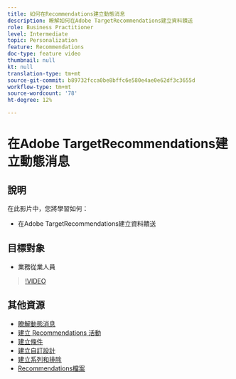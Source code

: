 ```yaml
---
title: 如何在Recommendations建立動態消息
description: 瞭解如何在Adobe TargetRecommendations建立資料饋送
role: Business Practitioner
level: Intermediate
topic: Personalization
feature: Recommendations
doc-type: feature video
thumbnail: null
kt: null
translation-type: tm+mt
source-git-commit: b89732fcca0be8bffc6e580e4ae0e62df3c3655d
workflow-type: tm+mt
source-wordcount: '78'
ht-degree: 12%

---
```



# 在Adobe TargetRecommendations建立動態消息

## 說明

在此影片中，您將學習如何：

* 在Adobe TargetRecommendations建立資料饋送

## 目標對象

* 業務從業人員

>[!VIDEO](https://video.tv.adobe.com/v/27696?quality=12)

## 其他資源

* [瞭解動態消息](understanding-feeds.md)
* [建立 Recommendations 活動](create-a-recommendations-activity.md)
* [建立條件](create-criteria.md)
* [建立自訂設計](create-custom-designs.md)
* [建立系列和排除](create-collections-and-exclusions.md)
* [Recommendations檔案](https://docs.adobe.com/content/help/en/target/using/recommendations/recommendations.html)